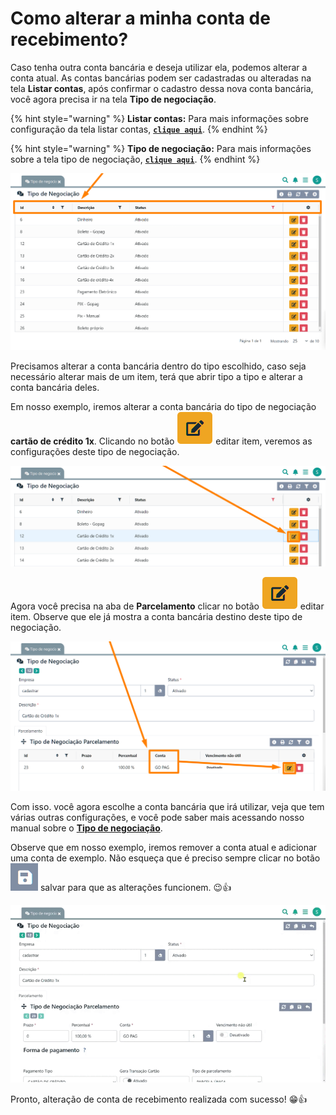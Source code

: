 # Como alterar a minha conta de recebimento?

Caso tenha outra conta bancária e deseja utilizar ela, podemos alterar a conta atual. As contas bancárias podem ser cadastradas ou alteradas na tela **Listar contas**, após confirmar o cadastro dessa nova conta bancária, você agora precisa ir na tela **Tipo de negociação**.

{% hint style="warning" %}
**Listar contas:** Para mais informações sobre configuração da tela listar contas, [**`clique aqui`**](/erp-v2/funcionalidades/financeiro/listar_contas_bancarias.md).
{% endhint %}

{% hint style="warning" %}
**Tipo de negociação:** Para mais informações sobre a tela tipo de negociação, [**`clique aqui`**](/erp-v2/funcionalidades/financeiro/tipos_negociacao.md).
{% endhint %}

![](/erp-v2/assets/guia_utilizacao/guia_como_alterar_conta_receber_tela.png)

Precisamos alterar a conta bancária dentro do tipo escolhido, caso seja necessário alterar mais de um item, terá que abrir tipo a tipo e alterar a conta bancária deles.

Em nosso exemplo, iremos alterar a conta bancária do tipo de negociação **cartão de crédito 1x**. Clicando no botão <img src="/erp-v2/assets/funcionalidades/icon_editar_item.png" alt="" data-size="line"> editar item, veremos as configurações deste tipo de negociação.

![](/erp-v2/assets/guia_utilizacao/guia_como_alterar_conta_receber_tela_btn_editar.png)

Agora você precisa na aba de **Parcelamento** clicar no botão <img src="/erp-v2/assets/funcionalidades/icon_editar_item.png" alt="" data-size="line"> editar item. Observe que ele já mostra a conta bancária destino deste tipo de negociação.

![](/erp-v2/assets/guia_utilizacao/guia_como_alterar_conta_receber_edita_conta.png)

Com isso. você agora escolhe a conta bancária que irá utilizar, veja que tem várias outras configurações, e você pode saber mais acessando nosso manual sobre o [**Tipo de negociação**](/erp-v2/funcionalidades/financeiro/tipos_negociacao.md).

Observe que em nosso exemplo, iremos remover a conta atual e adicionar uma conta de exemplo. Não esqueça que é preciso sempre clicar no botão <img src="/erp-v2/assets/icon_salvar.png" alt="" data-size="line"> salvar para que as alterações funcionem. 😉👍

![](/erp-v2/assets/guia_utilizacao/guia_como_alterar_conta_receber_edita_conta_salvando.gif)

Pronto, alteração de conta de recebimento realizada com sucesso! 😁👍